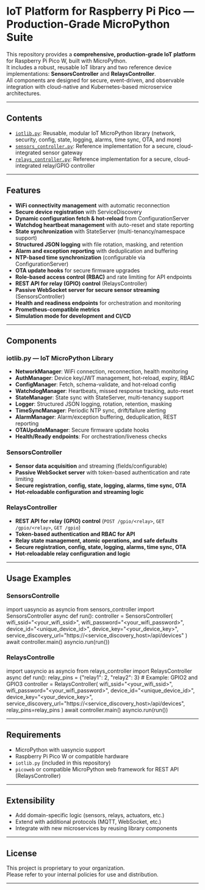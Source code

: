# IoT Platform for Raspberry Pi Pico — Production-Grade MicroPython Suite

This repository provides a **comprehensive, production-grade IoT platform** for Raspberry Pi Pico W, built with MicroPython.  
It includes a robust, reusable IoT library and two reference device implementations: **SensorsController** and **RelaysController**.  
All components are designed for secure, event-driven, and observable integration with cloud-native and Kubernetes-based microservice architectures.

---

## Contents

- [`iotlib.py`](./iotlib.py): Reusable, modular IoT MicroPython library (network, security, config, state, logging, alarms, time sync, OTA, and more)
- [`sensors_controller.py`](./sensors_controller.py): Reference implementation for a secure, cloud-integrated sensor gateway
- [`relays_controller.py`](./relays_controller.py): Reference implementation for a secure, cloud-integrated relay/GPIO controller

---

## Features

- **WiFi connectivity management** with automatic reconnection
- **Secure device registration** with ServiceDiscovery
- **Dynamic configuration fetch & hot-reload** from ConfigurationServer
- **Watchdog heartbeat management** with auto-reset and state reporting
- **State synchronization** with StateServer (multi-tenancy/namespace support)
- **Structured JSON logging** with file rotation, masking, and retention
- **Alarm and exception reporting** with deduplication and buffering
- **NTP-based time synchronization** (configurable via ConfigurationServer)
- **OTA update hooks** for secure firmware upgrades
- **Role-based access control (RBAC)** and rate limiting for API endpoints
- **REST API for relay (GPIO) control** (RelaysController)
- **Passive WebSocket server for secure sensor streaming** (SensorsController)
- **Health and readiness endpoints** for orchestration and monitoring
- **Prometheus-compatible metrics**
- **Simulation mode for development and CI/CD**

---

## Components

### iotlib.py — IoT MicroPython Library

- **NetworkManager**: WiFi connection, reconnection, health monitoring
- **AuthManager**: Device key/JWT management, hot-reload, expiry, RBAC
- **ConfigManager**: Fetch, schema-validate, and hot-reload config
- **WatchdogManager**: Heartbeats, missed response tracking, auto-reset
- **StateManager**: State sync with StateServer, multi-tenancy support
- **Logger**: Structured JSON logging, rotation, retention, masking
- **TimeSyncManager**: Periodic NTP sync, drift/failure alerting
- **AlarmManager**: Alarm/exception buffering, deduplication, REST reporting
- **OTAUpdateManager**: Secure firmware update hooks
- **Health/Ready endpoints**: For orchestration/liveness checks

### SensorsController

- **Sensor data acquisition** and streaming (fields/configurable)
- **Passive WebSocket server** with token-based authentication and rate limiting
- **Secure registration, config, state, logging, alarms, time sync, OTA**
- **Hot-reloadable configuration and streaming logic**

### RelaysController

- **REST API for relay (GPIO) control** (`POST /gpio/<relay>`, `GET /gpio/<relay>`, `GET /gpio`)
- **Token-based authentication and RBAC for API**
- **Relay state management, atomic operations, and safe defaults**
- **Secure registration, config, state, logging, alarms, time sync, OTA**
- **Hot-reloadable relay configuration and logic**

---

## Usage Examples

### SensorsControlle

import uasyncio as asyncio
from sensors_controller import SensorsController
async def run():
controller = SensorsController(
wifi_ssid="<your_wifi_ssid>",
wifi_password="<your_wifi_password>",
device_id="<unique_device_id>",
device_key="<your_device_key>",
service_discovery_url="https://<service_discovery_host>/api/devices"
)
await controller.main()
asyncio.run(run())

### RelaysControlle

import uasyncio as asyncio
from relays_controller import RelaysController
async def run():
relay_pins = {"relay1": 2, "relay2": 3} # Example: GPIO2 and GPIO3
controller = RelaysController(
wifi_ssid="<your_wifi_ssid>",
wifi_password="<your_wifi_password>",
device_id="<unique_device_id>",
device_key="<your_device_key>",
service_discovery_url="https://<service_discovery_host>/api/devices",
relay_pins=relay_pins
)
await controller.main()
asyncio.run(run())

---

## Requirements

- MicroPython with uasyncio support
- Raspberry Pi Pico W or compatible hardware
- `iotlib.py` (included in this repository)
- `picoweb` or compatible MicroPython web framework for REST API (RelaysController)

---

## Extensibility

- Add domain-specific logic (sensors, relays, actuators, etc.)
- Extend with additional protocols (MQTT, WebSocket, etc.)
- Integrate with new microservices by reusing library components

---

## License

This project is proprietary to your organization.  
Please refer to your internal policies for use and distribution.

---
